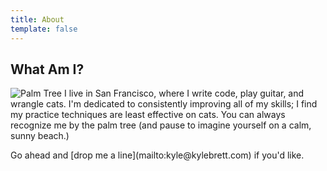 ```yaml
---
title: About
template: false
---
```


## What Am I?

![Palm Tree](/images/island-square.jpg)
<span class="lead">
I live in San Francisco, where I write code, play guitar,
and wrangle cats. I'm dedicated to consistently improving all of my skills; I find
my practice techniques are least effective on cats.
You can always recognize me by the palm tree (and pause to imagine yourself on a calm, sunny beach.)
</span>

<span class="lead">
Go ahead and [drop me a line](mailto:kyle@kylebrett.com) if you'd like.
